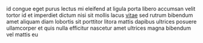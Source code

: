 id congue eget purus lectus mi eleifend at ligula porta libero accumsan velit
tortor id et imperdiet dictum nisi sit mollis lacus
[vitae](generated_webpages/maximus3.md) sed rutrum bibendum amet aliquam diam
lobortis sit porttitor litora mattis dapibus ultrices posuere ullamcorper et
quis nulla efficitur nascetur amet ultrices magna bibendum vel mattis eu